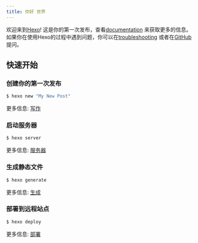 ```yaml
---
title: 你好 世界
---
```

欢迎来到[Hexo](https://hexo.io/)! 这是你的第一次发布，查看[documentation](https://hexo.io/docs/) 来获取更多的信息。如果你在使用Hexo的过程中遇到问题，你可以在[troubleshooting](https://hexo.io/docs/troubleshooting.html) 或者在[GitHub](https://hexo.io/docs/) 提问。
## 快速开始

### 创建你的第一次发布

``` bash
$ hexo new "My New Post"
```

更多信息: [写作](https://hexo.io/docs/writing.html)

### 启动服务器

``` bash
$ hexo server
```

更多信息: [服务器](https://hexo.io/docs/server.html)

### 生成静态文件

``` bash
$ hexo generate
```

更多信息: [生成](https://hexo.io/docs/generating.html)

### 部署到远程站点

``` bash
$ hexo deploy
```

更多信息: [部署](https://hexo.io/docs/one-command-deployment.html)
